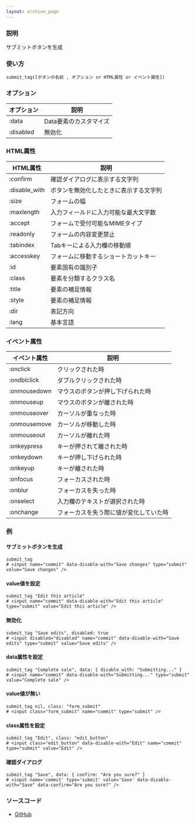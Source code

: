 ```yaml
---
layout: archive_page
---
```

### 説明
サブミットボタンを生成

### 使い方
    submit_tag([ボタンの名前 , オプション or HTML属性 or イベント属性])

### オプション

オプション      | 説明
------------- | -------------------
:data         | Data要素のカスタマイズ
:disabled     | 無効化

### HTML属性

HTML属性      | 説明
------------- | -------------------
:confirm      | 確認ダイアログに表示する文字列
:disable_with | ボタンを無効化したときに表示する文字列
:size         | フォームの幅
:maxlength    | 入力フィールドに入力可能な最大文字数
:accept       | フォームで受付可能なMIMEタイプ
:readonly     | フォームの内容変更禁止
:tabindex     | Tabキーによる入力欄の移動順
:accesskey    | フォームに移動するショートカットキー
:id           | 要素固有の識別子
:class        | 要素を分類するクラス名
:title        | 要素の補足情報
:style        | 要素の補足情報
:dir          | 表記方向
:lang         | 基本言語

### イベント属性

イベント属性     | 説明
-------------|--------------------
:onclick     | クリックされた時
:ondblclick  | ダブルクリックされた時
:onmousedown | マウスのボタンが押し下げられた時
:onmouseup   | マウスのボタンが離された時
:onmouseover | カーソルが重なった時
:onmousemove | カーソルが移動した時
:onmouseout  | カーソルが離れた時
:onkeypress  | キーが押されて離された時
:onkeydown   | キーが押し下げられた時
:onkeyup     | キーが離された時
:onfocus     | フォーカスされた時
:onblur      | フォーカスを失った時
:onselect    | 入力欄のテキストが選択された時
:onchange    | フォーカスを失う際に値が変化していた時

### 例
#### サブミットボタンを生成
    submit_tag
    # <input name="commit" data-disable-with="Save changes" type="submit" value="Save changes" />

#### value値を設定
    submit_tag "Edit this article"
    # <input name="commit" data-disable-with="Edit this article" type="submit" value="Edit this article" />

#### 無効化
    submit_tag "Save edits", disabled: true
    # <input disabled="disabled" name="commit" data-disable-with="Save edits" type="submit" value="Save edits" />

#### data属性を設定
    submit_tag "Complete sale", data: { disable_with: "Submitting..." }
    # <input name="commit" data-disable-with="Submitting..." type="submit" value="Complete sale" />

#### value値が無い
    submit_tag nil, class: "form_submit"
    # <input class="form_submit" name="commit" type="submit" />

#### class属性を設定
    submit_tag "Edit", class: "edit_button"
    # <input class="edit_button" data-disable-with="Edit" name="commit" type="submit" value="Edit" />

#### 確認ダイアログ
    submit_tag "Save", data: { confirm: "Are you sure?" }
    # <input name='commit' type='submit' value='Save' data-disable-with="Save" data-confirm="Are you sure?" />

### ソースコード
* [GitHub](https://github.com/rails/rails/blob/ac30e389ecfa0e26e3d44c1eda8488ddf63b3ecc/actionview/lib/action_view/helpers/form_tag_helper.rb#L448)